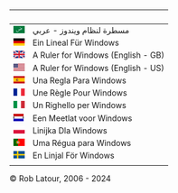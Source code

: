 
<br>

&nbsp; | &nbsp;
------ | ----- 
|[![عربي](/images/flags/ar.png)](https://www.mycompany.com) | مسطرة لنظام ويندوز - عربي 
|[![Deutsch](/images/flags/de.png)](/languages/de/README.md) | Ein Lineal Für Windows
|[![English-GB](/images/flags/en-GB.png)](/languages/en-GB/README.md) | A Ruler for Windows (English - GB)
|[![English-US](/images/flags/en-US.png)](/languages/en-US/README.md) | A Ruler for Windows (English - US)
|[![Español](/images/flags/es.png)](/languages/es/README.md) | Una Regla Para Windows
|[![Français](/images/flags/fr.png)](/languages/fr/README.md) | Une Règle Pour Windows
|[![Italiano](/images/flags/it.png)](/languages/it/README.md) | Un Righello per Windows
|[![Nederlands](/images/flags/nl.png)](/languages/nl/README.md) | Een Meetlat voor Windows
|[![Polski](/images/flags/pl.png)](/languages/pl/README.md) | Linijka Dla Windows
|[![Português](/images/flags/pt.png)](/languages/pt/README.md) | Uma Régua para Windows
|[![Svenska](/images/flags/sv.png)](/languages/sv/README.md) | En Linjal För Windows
| | 


© Rob Latour, 2006 - 2024